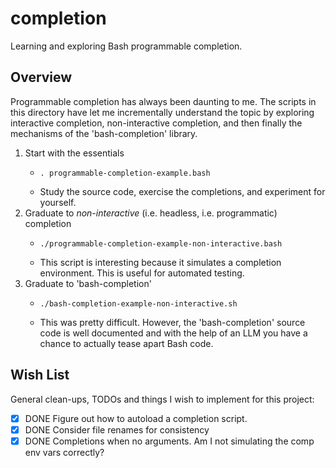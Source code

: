 # completion

Learning and exploring Bash programmable completion.


## Overview

Programmable completion has always been daunting to me. The scripts in this directory have let me incrementally
understand the topic by exploring interactive completion, non-interactive completion, and then finally the mechanisms
of the 'bash-completion' library. 

1. Start with the essentials
   * ```shell
     . programmable-completion-example.bash
     ```
   * Study the source code, exercise the completions, and experiment for yourself.
2. Graduate to *non-interactive* (i.e. headless, i.e. programmatic) completion
   * ```shell
     ./programmable-completion-example-non-interactive.bash
     ```
   * This script is interesting because it simulates a completion environment. This is useful for automated testing.
3. Graduate to 'bash-completion'
   * ```shell
     ./bash-completion-example-non-interactive.sh
     ```
   * This was pretty difficult. However, the 'bash-completion' source code is well documented and with the help of an
     LLM you have a chance to actually tease apart Bash code.


## Wish List

General clean-ups, TODOs and things I wish to implement for this project:

* [x] DONE Figure out how to autoload a completion script.
* [x] DONE Consider file renames for consistency
* [x] DONE Completions when no arguments. Am I not simulating the comp env vars correctly?
